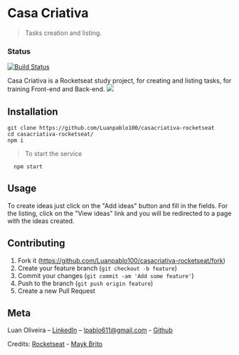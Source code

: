 # Casa Criativa
> Tasks creation and listing.

### Status

[![Build Status](https://travis-ci.com/Luanpablo100/casacriativa-rocketseat.svg?branch=master)](https://travis-ci.com/Luanpablo100/casacriativa-rocketseat)

Casa Criativa is a Rocketseat study project, for creating and listing tasks, for training Front-end and Back-end.
<img src="https://cnt-05.content-na.drive.amazonaws.com/cdproxy/templink/8dz_XQxwgypvdkDdgk7rbTeJFDnLkPAnwHCtfcbd3lceJxFPc?viewBox=1371%2C673">
## Installation

```
git clone https://github.com/Luanpablo100/casacriativa-rocketseat
cd casacriativa-rocketseat/
npm i
```
> To start the service
```
  npm start
```
## Usage

To create ideas just click on the "Add ideas" button and fill in the fields.
For the listing, click on the "View ideas" link and you will be redirected to a page with the ideas created.

## Contributing

1. Fork it (<https://github.com/Luanpablo100/casacriativa-rocketseat/fork>)
2. Create your feature branch (`git checkout -b feature`)
3. Commit your changes (`git commit -am 'Add some feature'`)
4. Push to the branch (`git push origin feature`)
5. Create a new Pull Request

## Meta
Luan Oliveira – [LinkedIn](https://www.linkedin.com/in/luan-oliveira-713159198/) – lpablo611@gmail.com - [Github](https://github.com/Luanpablo100)

Credits: [Rocketseat](https://rocketseat.com.br/) - [Mayk Brito](https://github.com/maykbrito)

